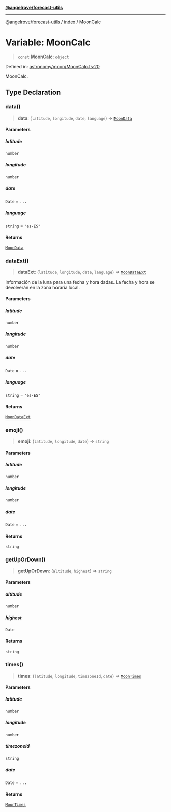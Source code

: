 [**@angelrove/forecast-utils**](../../README.md)

***

[@angelrove/forecast-utils](../../modules.md) / [index](../README.md) / MoonCalc

# Variable: MoonCalc

> `const` **MoonCalc**: `object`

Defined in: [astronomy/moon/MoonCalc.ts:20](https://github.com/angelrove/forecast-utils/blob/24fb242ac959e4d78950a4cc0b4469220f80b468/src/astronomy/moon/MoonCalc.ts#L20)

MoonCalc.

## Type Declaration

### data()

> **data**: (`latitude`, `longitude`, `date`, `language`) => [`MoonData`](../../Astronomy/type-aliases/MoonData.md)

#### Parameters

##### latitude

`number`

##### longitude

`number`

##### date

`Date` = `...`

##### language

`string` = `"es-ES"`

#### Returns

[`MoonData`](../../Astronomy/type-aliases/MoonData.md)

### dataExt()

> **dataExt**: (`latitude`, `longitude`, `date`, `language`) => [`MoonDataExt`](../../Astronomy/type-aliases/MoonDataExt.md)

Información de la luna para una fecha y hora dadas.
La fecha y hora se devolverán en la zona horaria local.

#### Parameters

##### latitude

`number`

##### longitude

`number`

##### date

`Date` = `...`

##### language

`string` = `"es-ES"`

#### Returns

[`MoonDataExt`](../../Astronomy/type-aliases/MoonDataExt.md)

### emoji()

> **emoji**: (`latitude`, `longitude`, `date`) => `string`

#### Parameters

##### latitude

`number`

##### longitude

`number`

##### date

`Date` = `...`

#### Returns

`string`

### getUpOrDown()

> **getUpOrDown**: (`altitude`, `highest`) => `string`

#### Parameters

##### altitude

`number`

##### highest

`Date`

#### Returns

`string`

### times()

> **times**: (`latitude`, `longitude`, `timezoneId`, `date`) => [`MoonTimes`](../../Astronomy/type-aliases/MoonTimes.md)

#### Parameters

##### latitude

`number`

##### longitude

`number`

##### timezoneId

`string`

##### date

`Date` = `...`

#### Returns

[`MoonTimes`](../../Astronomy/type-aliases/MoonTimes.md)
